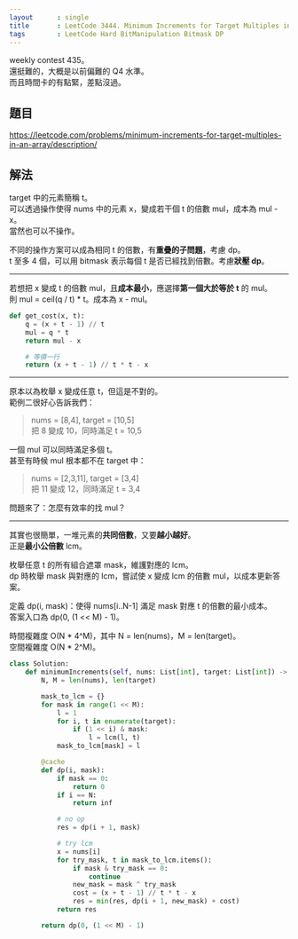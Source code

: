 ```yaml
---
layout      : single
title       : LeetCode 3444. Minimum Increments for Target Multiples in an Array
tags        : LeetCode Hard BitManipulation Bitmask DP
---
```

weekly contest 435。  
還挺難的，大概是以前偏難的 Q4 水準。  
而且時間卡的有點緊，差點沒過。  

## 題目

<https://leetcode.com/problems/minimum-increments-for-target-multiples-in-an-array/description/>

## 解法

target 中的元素簡稱 t。  
可以透過操作使得 nums 中的元素 x，變成若干個 t 的倍數 mul，成本為 mul - x。  
當然也可以不操作。  

不同的操作方案可以成為相同 t 的倍數，有**重疊的子問題**，考慮 dp。  
t 至多 4 個，可以用 bitmask 表示每個 t 是否已經找到倍數。考慮**狀壓 dp**。  

---

若想把 x 變成 t 的倍數 mul，且**成本最小**，應選擇**第一個大於等於 t** 的 mul。  
則 mul = ceil(q / t) * t。成本為 x - mul。  

```python
def get_cost(x, t):
    q = (x + t - 1) // t
    mul = q * t
    return mul - x

    # 等價一行
    return (x + t - 1) // t * t - x
```

---

原本以為枚舉 x 變成任意 t，但這是不對的。  
範例二很好心告訴我們：  
> nums = [8,4], target = [10,5]  
> 把 8 變成 10，同時滿足 t = 10,5  

一個 mul 可以同時滿足多個 t。  
甚至有時候 mul 根本都不在 target 中：  
> nums = [2,3,11], target = [3,4]  
> 把 11 變成 12，同時滿足 t = 3,4  

問題來了：怎麼有效率的找 mul？  

---

其實也很簡單，一堆元素的**共同倍數**，又要**越小越好**。  
正是**最小公倍數** lcm。  

枚舉任意 t 的所有組合遮罩 mask，維護對應的 lcm。  
dp 時枚舉 mask 與對應的 lcm，嘗試使 x 變成 lcm 的倍數 mul，以成本更新答案。  

定義 dp(i, mask)：使得 nums[i..N-1] 滿足 mask 對應 t 的倍數的最小成本。  
答案入口為 dp(0, (1 << M) - 1)。  

時間複雜度 O(N \* 4^M)，其中 N = len(nums)，M = len(target)。  
空間複雜度 O(N \* 2^M)。  

```python
class Solution:
    def minimumIncrements(self, nums: List[int], target: List[int]) -> int:
        N, M = len(nums), len(target)

        mask_to_lcm = {}
        for mask in range(1 << M):
            l = 1
            for i, t in enumerate(target):
                if (1 << i) & mask:
                    l = lcm(l, t)
            mask_to_lcm[mask] = l

        @cache
        def dp(i, mask):
            if mask == 0:
                return 0
            if i == N:
                return inf

            # no op
            res = dp(i + 1, mask)

            # try lcm
            x = nums[i]
            for try_mask, t in mask_to_lcm.items():
                if mask & try_mask == 0:
                    continue
                new_mask = mask ^ try_mask
                cost = (x + t - 1) // t * t - x
                res = min(res, dp(i + 1, new_mask) + cost)
            return res

        return dp(0, (1 << M) - 1)
```
